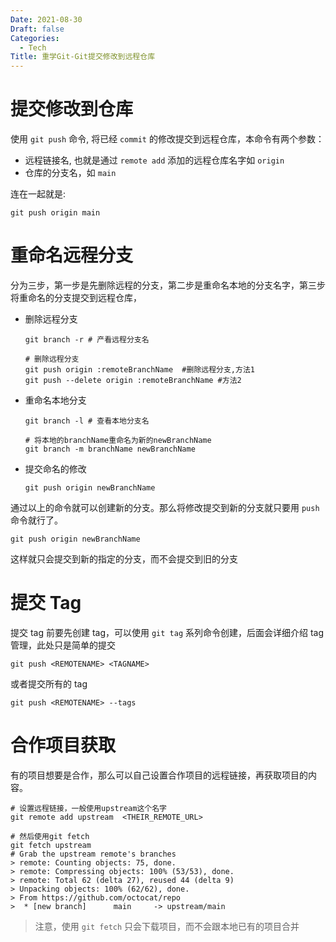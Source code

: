 ```yaml
---
Date: 2021-08-30
Draft: false
Categories:
  - Tech
Title: 重学Git-Git提交修改到远程仓库
---
```


# 提交修改到仓库
使用 `git push` 命令, 将已经 `commit` 的修改提交到远程仓库，本命令有两个参数：
+ 远程链接名, 也就是通过 `remote add` 添加的远程仓库名字如 `origin`
+ 仓库的分支名，如 `main`

连在一起就是:
```
git push origin main
```

# 重命名远程分支
分为三步，第一步是先删除远程的分支，第二步是重命名本地的分支名字，第三步将重命名的分支提交到远程仓库，
+ 删除远程分支
    ```
    git branch -r # 产看远程分支名
    
    # 删除远程分支
    git push origin :remoteBranchName  #删除远程分支,方法1
    git push --delete origin :remoteBranchName #方法2
    ```
+ 重命名本地分支
    ```
    git branch -l # 查看本地分支名

    # 将本地的branchName重命名为新的newBranchName
    git branch -m branchName newBranchName
    ```
+ 提交命名的修改
    ```
    git push origin newBranchName
    ```
通过以上的命令就可以创建新的分支。那么将修改提交到新的分支就只要用 `push` 命令就行了。
```
git push origin newBranchName
```
这样就只会提交到新的指定的分支，而不会提交到旧的分支

# 提交 Tag
提交 tag 前要先创建 tag，可以使用 `git tag` 系列命令创建，后面会详细介绍 tag 管理，此处只是简单的提交
```
git push <REMOTENAME> <TAGNAME>
```
或者提交所有的 tag
```
git push <REMOTENAME> --tags
```

# 合作项目获取
有的项目想要是合作，那么可以自己设置合作项目的远程链接，再获取项目的内容。
```
# 设置远程链接，一般使用upstream这个名字
git remote add upstream  <THEIR_REMOTE_URL> 

# 然后使用git fetch
git fetch upstream
# Grab the upstream remote's branches
> remote: Counting objects: 75, done.
> remote: Compressing objects: 100% (53/53), done.
> remote: Total 62 (delta 27), reused 44 (delta 9)
> Unpacking objects: 100% (62/62), done.
> From https://github.com/octocat/repo
>  * [new branch]      main     -> upstream/main
```
> 注意，使用 `git fetch` 只会下载项目，而不会跟本地已有的项目合并
